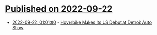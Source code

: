 # [Published on 2022-09-22](index.md)

* [2022-09-22, 01:01:00](https://soylentnews.org/article.pl?sid=22/09/21/1224233&from=rss) - [Hoverbike Makes its US Debut at Detroit Auto Show](https://soylentnews.org/article.pl?sid=22/09/21/1224233&from=rss)
